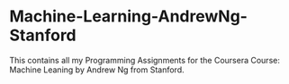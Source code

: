# Machine-Learning-AndrewNg-Stanford
This contains all my Programming Assignments for the Coursera Course: Machine Leaning by Andrew Ng from Stanford.
